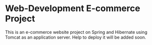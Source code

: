 # Web-Development E-commerce Project

This is an e-commerce website project on Spring and Hibernate using Tomcat as an application server.
Help to deploy it will be added soon.
